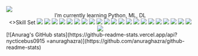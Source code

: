 <img src="https://capsule-render.vercel.app/api?type=wave&color=auto&height=300&section=header&text=Welcome%20&fontSize=90" />
<div align="center">
I’m currently learning Python, ML, DL
</div>
<div align="center">
<>Skill Set  
<img src="https://img.shields.io/badge/Python-3776AB?style=flat-square&logo=Python&logoColor=white"/>
<img src="https://img.shields.io/badge/Windows-0078D6?style=flat-square&logo=Windows&logoColor=white"/>
<img src="https://img.shields.io/badge/Linux-FCC624?style=flat-square&logo=Linux&logoColor=white"/> 
<img src="https://img.shields.io/badge/Tensorflow-FF6F00?style=flat-square&logo=Tensorflow&logoColor=white"/>
<img src="https://img.shields.io/badge/Keras-D00000?style=flat-square&logo=Keras&logoColor=white"/>
<img src="https://img.shields.io/badge/PyTorch-EE4C2C?style=flat-square&logo=PyTorch&logoColor=white"/>
<img src="https://img.shields.io/badge/Oracle-F80000?style=flat-square&logo=Oracle&logoColor=white"/>
<img src="https://img.shields.io/badge/Colab-F9AB00?style=flat-square&logo=Colab&logoColor=white"/>
<img src="https://img.shields.io/badge/Jupyter Notebook-F37626?style=flat-square&logo=Jupyter&logoColor=white"/>
<img src="https://img.shields.io/badge/Vscode-007ACC?style=flat-square&logo=Visual Studio Code&logoColor=white"/>
<img src="https://img.shields.io/badge/sqldeveloper-4479A1?style=flat-square&logo=MySQL&logoColor=white"/>
<img src="https://img.shields.io/badge/Pandas-150458?style=flat-square&logo=Pandas&logoColor=white"/>
<img src="https://img.shields.io/badge/Numpy-013243?style=flat-square&logo=NumPy&logoColor=white"/>
<img src="https://img.shields.io/badge/Selenium-43B02A?style=flat-square&logo=Selenium&logoColor=white"/>
<img src="https://img.shields.io/badge/Scikit Learn-F7931E?style=flat-square&logo=scikit-learn&logoColor=white"/>
<img src="https://img.shields.io/badge/Scipy-8CAAE6?style=flat-square&logo=SciPy&logoColor=white"/>
<img src="https://img.shields.io/badge/Tableau-E97627?style=flat-square&logo=Tableau&logoColor=white"/>
<img src="https://img.shields.io/badge/Flask-000000?style=flat-square&logo=Flask&logoColor=white"/>
<img src="https://img.shields.io/badge/Django-092E20?style=flat-square&logo=Django&logoColor=white"/>
<img src="https://img.shields.io/badge/Docker-2496ED?style=flat-square&logo=Docker&logoColor=white"/>
<img src="https://img.shields.io/badge/AWS-FF9900?style=flat-square&logo=AWS Lambda&logoColor=white"/>
<img src="https://img.shields.io/badge/ETC_BeautifulSoup, Statmodels, Matplotlib, Seaborn-7D929E?style=flat-square&logo=Moleculer&logoColor=white"/>
</div>
[![Anurag's GitHub stats](https://github-readme-stats.vercel.app/api?nycticebus0915
=anuraghazra)](https://github.com/anuraghazra/github-readme-stats)

